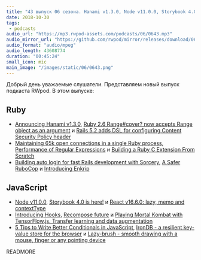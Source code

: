 ```yaml
---
title: "43 выпуск 06 сезона. Hanami v1.3.0, Node v11.0.0, Storybook 4.0, React v16.6.0, Enkrip, IronDB, Lazy-brush и прочее"
date: 2018-10-30
tags:
 - podcasts
audio_url: "https://mp3.rwpod-assets.com/podcasts/06/0643.mp3"
audio_mirror_url: "https://github.com/rwpod/mirror/releases/download/06.43/0643.mp3"
audio_format: "audio/mpeg"
audio_length: 43608774
duration: "00:45:24"
small_icon: mic
main_image: "/images/static/06/0643.png"
---
```


Добрый день уважаемые слушатели. Представляем новый выпуск подкаста RWpod. В этом выпуске:

## Ruby

 - [Announcing Hanami v1.3.0](http://hanamirb.org/blog/2018/10/24/announcing-hanami-130.html), [Ruby 2.6 Range#cover? now accepts Range object as an argument](https://blog.bigbinary.com/2018/10/24/ruby-2-6-range-cover-now-accepts-range-object.html) и [Rails 5.2 adds DSL for configuring Content Security Policy header](https://blog.bigbinary.com/2018/10/23/rails-5-2-adds-dsl-for-configuring-content-security-policy-header.html)
 - [Maintaining 65k open connections in a single Ruby process](http://www.wjwh.eu/posts/2018-10-29-double-hijack.html), [Performance of Regular Expressions](https://medium.com/textmaster-engineering/performance-of-regular-expressions-81371f569698) и [Building a Ruby C Extension From Scratch](https://blog.appsignal.com/2018/10/30/ruby-magic-building-a-ruby-c-extension-from-scratch.html)
 - [Building auto login for fast Rails development with Sorcery](http://nts.strzibny.name/building-auto-login-for-fast-rails-development-with-sorcery/), [A Safer RuboCop](https://metaredux.com/posts/2018/10/27/a-safer-rubocop.html) и [Introducing Enkrip](https://www.railsmine.net/2018/10/introducing-enkrip.html)

## JavaScript

 - [Node v11.0.0](https://nodejs.org/en/blog/release/v11.0.0/), [Storybook 4.0 is here!](https://medium.com/storybookjs/storybook-4-0-is-here-10b9857fc7de) и [React v16.6.0: lazy, memo and contextType](https://reactjs.org/blog/2018/10/23/react-v-16-6.html)
 - [Introducing Hooks](https://reactjs.org/docs/hooks-intro.html), [Recompose future](https://github.com/acdlite/recompose#a-note-from-the-author-acdlite-oct-25-2018) и [Playing Mortal Kombat with TensorFlow.js. Transfer learning and data augmentation](https://blog.mgechev.com/2018/10/20/transfer-learning-tensorflow-js-data-augmentation-mobile-net/)
 - [5 Tips to Write Better Conditionals in JavaScript](https://scotch.io/bar-talk/5-tips-to-write-better-conditionals-in-javascript), [IronDB - a resilient key-value store for the browser](https://github.com/gruns/irondb) и [Lazy-brush - smooth drawing with a mouse, finger or any pointing device](https://github.com/dulnan/lazy-brush)

READMORE
